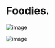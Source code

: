 # Foodies.


![image](https://github.com/user-attachments/assets/50954376-00e3-4fef-8fba-d1f5a45872c4)

![image](https://github.com/user-attachments/assets/0049495e-7ba0-46db-b941-bc58195fc633)

